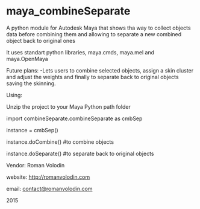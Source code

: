 # maya_combineSeparate

A python module for Autodesk Maya that shows tha way to collect objects data before combining them and allowing to separate a new combined object back to original ones

It uses standart python libraries, maya.cmds, maya.mel and maya.OpenMaya

Future plans:
 -Lets users to combine selected objects, assign a skin cluster and adjust the weights and finally to separate back to original objects saving the skinning.
 
 
 
Using:

Unzip the project to your Maya Python path folder
 
import combineSeparate.combineSeparate as cmbSep

instance = cmbSep()
 
instance.doCombine() #to combine objects

instance.doSeparate() #to separate back to original objects
 
 
 
 
 Vendor: Roman Volodin
 
 website: http://romanvolodin.com
 
 email: contact@romanvolodin.com
 
 2015
